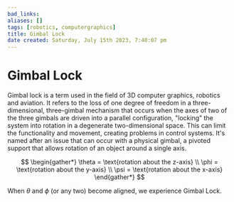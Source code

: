 ```yaml
---
bad_links: 
aliases: []
tags: [robotics, computergraphics]
title: Gimbal Lock
date created: Saturday, July 15th 2023, 7:40:07 pm
---
```

# Gimbal Lock

Gimbal lock is a term used in the field of 3D computer graphics, robotics and aviation. It refers to the loss of one degree of freedom in a three-dimensional, three-gimbal mechanism that occurs when the axes of two of the three gimbals are driven into a parallel configuration, "locking" the system into rotation in a degenerate two-dimensional space. This can limit the functionality and movement, creating problems in control systems. It's named after an issue that can occur with a physical gimbal, a pivoted support that allows rotation of an object around a single axis.

$$
\begin{gather*} 
\theta = \text{rotation about the z-axis} \\
\phi = \text{rotation about the y-axis} \\
\psi = \text{rotation about the x-axis}
\end{gather*}
$$

When $\theta$ and $\phi$ (or any two) become aligned, we experience Gimbal Lock.
